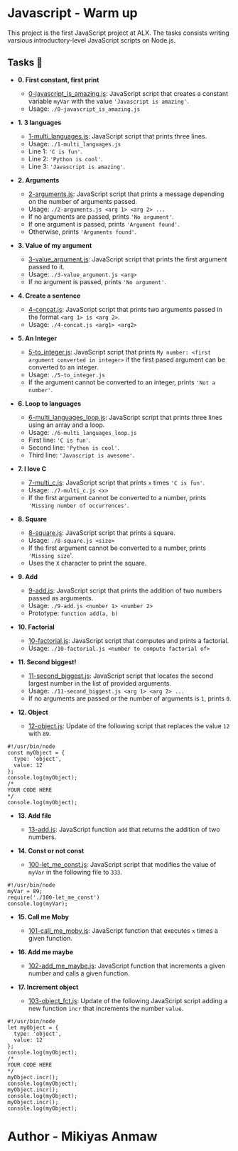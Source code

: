 # Javascript - Warm up

This project is the first JavaScript project at ALX. The tasks consists 
writing varsious introductory-level JavaScript scripts on Node.js.

## Tasks :page_with_curl:

* **0. First constant, first print**
  * [0-javascript_is_amazing.js](./0-javascript_is_amazing.js): JavaScript script
  that creates a constant variable `myVar` with the value `'Javascript is amazing'`.
  * Usage: `./0-javascript_is_amazing.js`

* **1. 3 languages**
  * [1-multi_languages.js](./1-multi_languages.js): JavaScript script that prints
  three lines.
  * Usage: `./1-multi_languages.js`
  * Line 1: `'C is fun'`.
  * Line 2: `'Python is cool'`.
  * Line 3: `'Javascript is amazing'`.

* **2. Arguments**
  * [2-arguments.js](./2-arguments.js): JavaScript script that prints a message
  depending on the number of arguments passed.
  * Usage: `./2-arguments.js <arg 1> <arg 2> ...`
  * If no arguments are passed, prints `'No argument'`.
  * If one argument is passed, prints `'Argument found'`.
  * Otherwise, prints `'Arguments found'`.

* **3. Value of my argument**
  * [3-value_argument.js](./3-value_argument.js): JavaScript script that prints
  the first argument passed to it.
  * Usage: `./3-value_argument.js <arg>`
  * If no argument is passed, prints `'No argument'`.

* **4. Create a sentence**
  * [4-concat.js](./4-concat.js): JavaScript script that prints two arguments
  passed in the format `<arg 1> is <arg 2>`.
  * Usage: `./4-concat.js <arg1> <arg2>`

* **5. An Integer**
  * [5-to_integer.js](./5-to_integer.js): JavaScript script that prints
  `My number: <first argument converted in integer>` if the first pased argument
  can be converted to an integer.
  * Usage: `./5-to_integer.js`
  * If the argument cannot be converted to an integer, prints `'Not a number'`.

* **6. Loop to languages**
  * [6-multi_languages_loop.js](./6-multi_languages_loop.js): JavaScript script that
  prints three lines using an array and a loop.
  * Usage: `./6-multi_languages_loop.js`
  * First line: `'C is fun'`.
  * Second line: `'Python is cool'`.
  * Third line: `'Javascript is awesome'`.

* **7. I love C**
  * [7-multi_c.js](./7-multi_c.js): JavaScript script that prints `x` times `'C is fun'`.
  * Usage: `./7-multi_c.js <x>`
  * If the first argument cannot be converted to a number, prints
  `'Missing number of occurrences'`.

* **8. Square**
  * [8-square.js](./8-square.js): JavaScript script that prints a square.
  * Usage: `./8-square.js <size>`
  * If the first argument cannot be converted to a number, prints `'Missing size`'.
  * Uses the `X` character to print the square.

* **9. Add**
  * [9-add.js](./9-add.js): JavaScript script that prints the addition of two
  numbers passed as arguments.
  * Usage: `./9-add.js <number 1> <number 2>`
  * Prototype: `function add(a, b)`

* **10. Factorial**
  * [10-factorial.js](./10-factorial.js): JavaScript script that computes and
  prints a factorial.
  * Usage: `./10-factorial.js <number to compute factorial of>`

* **11. Second biggest!**
  * [11-second_biggest.js](./11-second_biggest.js): JavaScript script that
  locates the second largest number in the list of provided arguments.
  * Usage: `./11-second_biggest.js <arg 1> <arg 2> ...`
  * If no arguments are passed or the number of arguments is `1`, prints `0`.

* **12. Object**
  * [12-object.js](./12-object.js): Update of the following script that replaces
  the value `12` with `89`.
```
#!/usr/bin/node
const myObject = {
  type: 'object',
  value: 12
};
console.log(myObject);
/*
YOUR CODE HERE
*/
console.log(myObject);
```

* **13. Add file**
  * [13-add.js](./13-add.js): JavaScript function `add` that returns the addition
  of two numbers.

* **14. Const or not const**
  * [100-let_me_const.js](./100-let_me_const.js): JavaScript script that modifies
  the value of `myVar` in the following file to `333`.
```
#!/usr/bin/node
myVar = 89;
require('./100-let_me_const')
console.log(myVar);
```

* **15. Call me Moby**
  * [101-call_me_moby.js](./101-call_me_moby.js): JavaScript function that executes
  `x` times a given function.

* **16. Add me maybe**
  * [102-add_me_maybe.js](./102-add_me_maybe.js): JavaScript function that
  increments a given number and calls a given function.

* **17. Increment object**
  * [103-object_fct.js](./103-object_fct.js): Update of the following JavaScript
  script adding a new function `incr` that increments the number `value`.
```
#!/usr/bin/node
let myObject = {
  type: 'object',
  value: 12
};
console.log(myObject);
/*
YOUR CODE HERE
*/
myObject.incr();
console.log(myObject);
myObject.incr();
console.log(myObject);
myObject.incr();
console.log(myObject);
```

# Author - Mikiyas Anmaw